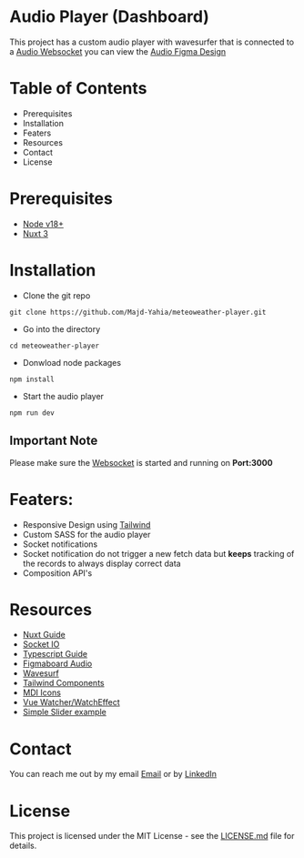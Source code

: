# Audio Player (Dashboard)
This project has a custom audio player with wavesurfer that is connected to a [Audio Websocket](https://github.com/Majd-Yahia/meteoweather-socket) you can view the [Audio Figma Design](https://www.figma.com/file/Looltp8AmnED9Lx55PDDf1/Player?type=design&node-id=0-1&mode=design)
# Table of Contents
- Prerequisites
- Installation
- Featers
- Resources
- Contact
- License

# Prerequisites
- [Node v18+](https://nodejs.org/en/download)
- [Nuxt 3](https://nuxt.com/docs)

# Installation
- Clone the git repo
```
git clone https://github.com/Majd-Yahia/meteoweather-player.git
```
- Go into the directory
```
cd meteoweather-player
```
- Donwload node packages
```
npm install
```
- Start the audio player
```
npm run dev
```
## Important Note
Please make sure the [Websocket](https://github.com/Majd-Yahia/meteoweather-socket) is started and running on **Port:3000**

# Featers:
- Responsive Design using [Tailwind](https://tailwindui.com/)
- Custom SASS for the audio player
- Socket notifications
- Socket notification do not trigger a new fetch data but **keeps** tracking of the records to always display correct data
- Composition API's

# Resources
- [Nuxt Guide](https://nuxt.com/docs/getting-started/introduction)
- [Socket IO](https://socket.io/get-started/chat/)
- [Typescript Guide](https://www.typescriptlang.org/docs/handbook/type-checking-javascript-files.html)
- [Figmaboard Audio](https://www.figma.com/file/Looltp8AmnED9Lx55PDDf1/Player?type=design&node-id=0-1&mode=design&t=3VVEjo7Y5OS8RDCk-0)
- [Wavesurf](https://wavesurfer-js.org)
- [Tailwind Components](https://tailwindui.com/components)
- [MDI Icons](https://pictogrammers.com/library/mdi/)
- [Vue Watcher/WatchEffect](https://vuejs.org/guide/essentials/watchers.html#deep-watchers)
- [Simple Slider example](https://codepen.io/nlfonseca/pen/MwbovQ)

# Contact
You can reach me out by my email [Email](mailto:majd.m4a4@gmail.com) or by [LinkedIn](https://www.linkedin.com/in/majd-yahia/) 
# License
This project is licensed under the MIT License - see the [LICENSE.md](LICENSE.md) file for details.
